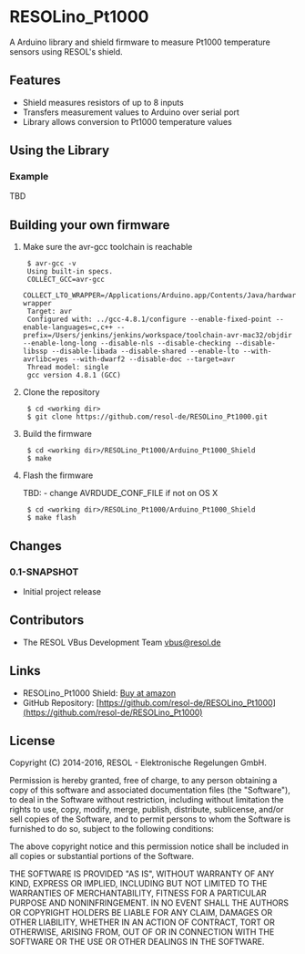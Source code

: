# RESOLino_Pt1000

A Arduino library and shield firmware to measure Pt1000 temperature sensors using RESOL's shield.


## Features

- Shield measures resistors of up to 8 inputs
- Transfers measurement values to Arduino over serial port
- Library allows conversion to Pt1000 temperature values



## Using the Library

### Example

TBD



## Building your own firmware

1. Make sure the avr-gcc toolchain is reachable

		$ avr-gcc -v
		Using built-in specs.
		COLLECT_GCC=avr-gcc
		COLLECT_LTO_WRAPPER=/Applications/Arduino.app/Contents/Java/hardware/tools/avr/bin/../libexec/gcc/avr/4.8.1/lto-wrapper
		Target: avr
		Configured with: ../gcc-4.8.1/configure --enable-fixed-point --enable-languages=c,c++ --prefix=/Users/jenkins/jenkins/workspace/toolchain-avr-mac32/objdir --enable-long-long --disable-nls --disable-checking --disable-libssp --disable-libada --disable-shared --enable-lto --with-avrlibc=yes --with-dwarf2 --disable-doc --target=avr
		Thread model: single
		gcc version 4.8.1 (GCC)


2. Clone the repository

		$ cd <working dir>
		$ git clone https://github.com/resol-de/RESOLino_Pt1000.git


3. Build the firmware

		$ cd <working dir>/RESOLino_Pt1000/Arduino_Pt1000_Shield
		$ make


4. Flash the firmware

	TBD: - change AVRDUDE_CONF_FILE if not on OS X

		$ cd <working dir>/RESOLino_Pt1000/Arduino_Pt1000_Shield
		$ make flash


## Changes

### 0.1-SNAPSHOT

- Initial project release



## Contributors

- The RESOL VBus Development Team <vbus@resol.de>



## Links

- RESOLino_Pt1000 Shield: [Buy at amazon](https://www.amazon.de/RESOL-73041-RESOLino-Pt1000-Shield/dp/B01IVSCTS8)
- GitHub Repository: [https://github.com/resol-de/RESOLino_Pt1000](https://github.com/resol-de/RESOLino_Pt1000)



## License

Copyright (C) 2014-2016, RESOL - Elektronische Regelungen GmbH.

Permission is hereby granted, free of charge, to any person obtaining
a copy of this software and associated documentation files (the
"Software"), to deal in the Software without restriction, including
without limitation the rights to use, copy, modify, merge, publish,
distribute, sublicense, and/or sell copies of the Software, and to permit
persons to whom the Software is furnished to do so, subject to the
following conditions:

The above copyright notice and this permission notice shall be included in
all copies or substantial portions of the Software.

THE SOFTWARE IS PROVIDED "AS IS", WITHOUT WARRANTY OF ANY KIND, EXPRESS OR
IMPLIED, INCLUDING BUT NOT LIMITED TO THE WARRANTIES OF MERCHANTABILITY,
FITNESS FOR A PARTICULAR PURPOSE AND NONINFRINGEMENT. IN NO EVENT SHALL
THE AUTHORS OR COPYRIGHT HOLDERS BE LIABLE FOR ANY CLAIM, DAMAGES OR OTHER
LIABILITY, WHETHER IN AN ACTION OF CONTRACT, TORT OR OTHERWISE, ARISING
FROM, OUT OF OR IN CONNECTION WITH THE SOFTWARE OR THE USE OR OTHER
DEALINGS IN THE SOFTWARE.
